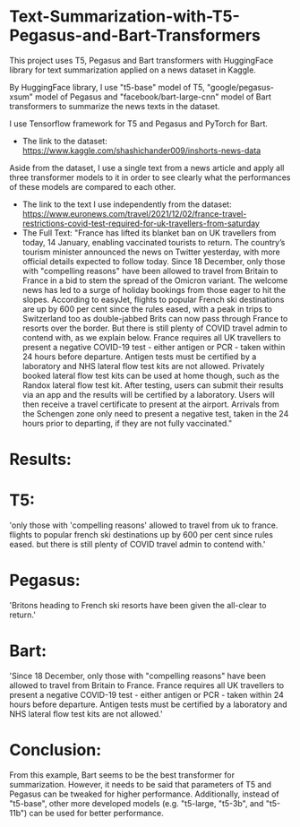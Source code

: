 # Text-Summarization-with-T5-Pegasus-and-Bart-Transformers
This project uses T5, Pegasus and Bart transformers with HuggingFace library for text summarization applied on a news dataset in Kaggle.

By HuggingFace library, I use "t5-base" model of T5, "google/pegasus-xsum" model of Pegasus and "facebook/bart-large-cnn" model of Bart transformers to summarize the news
texts in the dataset. 

I use Tensorflow framework for T5 and Pegasus and PyTorch for Bart. 

* The link to the dataset: https://www.kaggle.com/shashichander009/inshorts-news-data

Aside from the dataset, I use a single text from a news article and apply all three transformer models to it in order to see clearly what the performances of these models are compared to each other. 


* The link to the text I use independently from the dataset: https://www.euronews.com/travel/2021/12/02/france-travel-restrictions-covid-test-required-for-uk-travellers-from-saturday
* The Full Text: "France has lifted its blanket ban on UK travellers from today, 14 January, enabling vaccinated tourists to return. The country’s tourism minister announced the news on Twitter yesterday, with more official details expected to follow today. Since 18 December, only those with "compelling reasons" have been allowed to travel from Britain to France in a bid to stem the spread of the Omicron variant. The welcome news has led to a surge of holiday bookings from those eager to hit the slopes. According to easyJet, flights to popular French ski destinations are up by 600 per cent since the rules eased, with a peak in trips to Switzerland too as double-jabbed Brits can now pass through France to resorts over the border. But there is still plenty of COVID travel admin to contend with, as we explain below. France requires all UK travellers to present a negative COVID-19 test - either antigen or PCR - taken within 24 hours before departure. Antigen tests must be certified by a laboratory and NHS lateral flow test kits are not allowed. Privately booked lateral flow test kits can be used at home though, such as the Randox lateral flow test kit. After testing, users can submit their results via an app and the results will be certified by a laboratory. Users will then receive a travel certificate to present at the airport. Arrivals from the Schengen zone only need to present a negative test, taken in the 24 hours prior to departing, if they are not fully vaccinated."
# Results:

# T5:
'only those with 'compelling reasons' allowed to travel from uk to france. flights to popular french ski destinations up by 600 per cent since rules eased. but there is still plenty of COVID travel admin to contend with.'
# Pegasus:
'Britons heading to French ski resorts have been given the all-clear to return.'
# Bart:
'Since 18 December, only those with "compelling reasons" have been allowed to travel from Britain to France. France requires all UK travellers to present a negative COVID-19 test - either antigen or PCR - taken within 24 hours before departure. Antigen tests must be certified by a laboratory and NHS lateral flow test kits are not allowed.'

# Conclusion:
From this example, Bart seems to be the best transformer for summarization. However, it needs to be said that parameters of T5 and Pegasus can be tweaked for higher performance.
Additionally, instead of "t5-base", other more developed models (e.g. "t5-large, "t5-3b", and "t5-11b") can be used for better performance. 
